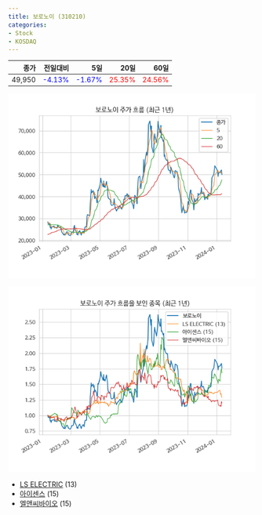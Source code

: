 ```yaml
---
title: 보로노이 (310210)
categories:
- Stock
- KOSDAQ
---
```


|종가|전일대비|5일|20일|60일|
|---:|-------:|--:|---:|---:|
|49,950|<span style="color: blue">-4.13%</span>|<span style="color: blue">-1.67%</span>|<span style="color: red">25.35%</span>|<span style="color: red">24.56%</span>|


<!-- more -->

![310210](/assets/images/stock/310210.png)

![310210](/assets/images/stock/310210_sim.png)

- [LS ELECTRIC](/010120/) (13)
- [아이센스](/099190/) (15)
- [엘앤씨바이오](/290650/) (15)